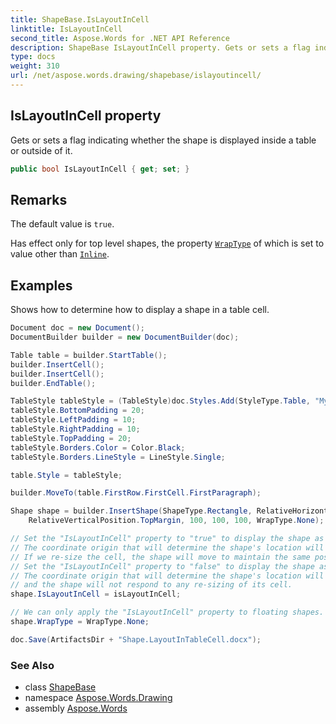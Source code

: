 ```yaml
---
title: ShapeBase.IsLayoutInCell
linktitle: IsLayoutInCell
second_title: Aspose.Words for .NET API Reference
description: ShapeBase IsLayoutInCell property. Gets or sets a flag indicating whether the shape is displayed inside a table or outside of it in C#.
type: docs
weight: 310
url: /net/aspose.words.drawing/shapebase/islayoutincell/
---
```

## IsLayoutInCell property

Gets or sets a flag indicating whether the shape is displayed inside a table or outside of it.

```csharp
public bool IsLayoutInCell { get; set; }
```

## Remarks

The default value is `true`.

Has effect only for top level shapes, the property [`WrapType`](../wraptype/) of which is set to value other than [`Inline`](../../../aspose.words/inline/).

## Examples

Shows how to determine how to display a shape in a table cell.

```csharp
Document doc = new Document();
DocumentBuilder builder = new DocumentBuilder(doc);

Table table = builder.StartTable();
builder.InsertCell();
builder.InsertCell();
builder.EndTable();

TableStyle tableStyle = (TableStyle)doc.Styles.Add(StyleType.Table, "MyTableStyle1");
tableStyle.BottomPadding = 20;
tableStyle.LeftPadding = 10;
tableStyle.RightPadding = 10;
tableStyle.TopPadding = 20;
tableStyle.Borders.Color = Color.Black;
tableStyle.Borders.LineStyle = LineStyle.Single;

table.Style = tableStyle;

builder.MoveTo(table.FirstRow.FirstCell.FirstParagraph);

Shape shape = builder.InsertShape(ShapeType.Rectangle, RelativeHorizontalPosition.LeftMargin, 50,
    RelativeVerticalPosition.TopMargin, 100, 100, 100, WrapType.None);

// Set the "IsLayoutInCell" property to "true" to display the shape as an inline element inside the cell's paragraph.
// The coordinate origin that will determine the shape's location will be the top left corner of the shape's cell.
// If we re-size the cell, the shape will move to maintain the same position starting from the cell's top left.
// Set the "IsLayoutInCell" property to "false" to display the shape as an independent floating shape.
// The coordinate origin that will determine the shape's location will be the top left corner of the page,
// and the shape will not respond to any re-sizing of its cell.
shape.IsLayoutInCell = isLayoutInCell;

// We can only apply the "IsLayoutInCell" property to floating shapes.
shape.WrapType = WrapType.None;

doc.Save(ArtifactsDir + "Shape.LayoutInTableCell.docx");
```

### See Also

* class [ShapeBase](../)
* namespace [Aspose.Words.Drawing](../../shapebase/)
* assembly [Aspose.Words](../../../)
